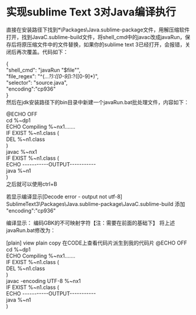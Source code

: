 
# 实现sublime Text 3对Java编译执行
直接在安装路径下找到*\Packages\Java.sublime-package文件，用解压缩软件打开，找到JavaC.sublime-build文件，将shell_cmd中的javac改成javaRun，保存后将原压缩文件中的文件替换，如果你的sublime text 3已经打开，会报错，关闭后再次覆盖。代码如下：

{  
    "shell_cmd": "javaRun \"$file\"",  
    "file_regex": "^(...*?):([0-9]*):?([0-9]*)",  
    "selector": "source.java",  
    "encoding":"cp936"  
}  
然后在jdk安装路径下的bin目录中新建一个javaRun.bat批处理文件，内容如下：

@ECHO OFF  
cd %~dp1  
ECHO Compiling %~nx1.......  
IF EXIST %~n1.class (  
DEL %~n1.class  
)  
javac  %~nx1  
IF EXIST %~n1.class (  
ECHO -----------OUTPUT-----------  
java %~n1  
)  
之后就可以使用ctrl+B

若显示编译显示[Decode error - output not utf-8]
SublimeText3\Packages\Java.sublime-package\JavaC.sublime-build
添加	"encoding":"cp936"

编译显示： 编码GBK的不可映射字符【注：需要在前面的基础下】
将上述javaRun.bat修改为：

[plain] view plain copy 在CODE上查看代码片派生到我的代码片
@ECHO OFF  
cd %~dp1  
ECHO Compiling %~nx1.......  
IF EXIST %~n1.class (  
DEL %~n1.class  
)  
javac -encoding UTF-8 %~nx1  
IF EXIST %~n1.class (  
ECHO -----------OUTPUT-----------  
java %~n1  
)  
